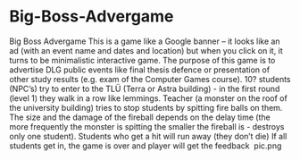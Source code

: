 # Big-Boss-Advergame
Big Boss Advergame
This is a game like a Google banner – it looks like an ad (with an event name and dates and
location) but when you click on it, it turns to be minimalistic interactive game.
The purpose of this game is to advertise DLG public events like final thesis defence or presentation
of other study results (e.g. exam of the Computer Games course).
10? students (NPC’s) try to enter to the TLÜ (Terra or Astra building) - in the first round (level 1)
they walk in a row like lemmings.
Teacher (a monster on the roof of the university building) tries to stop students by spitting fire balls
on them. The size and the damage of the fireball depends on the delay time (the more frequently the
monster is spitting the smaller the fireball is - destroys only one student).
Students who get a hit will run away (they don’t die)
If all students get in, the game is over and player will get the feedback
<img> pic.png </img>
